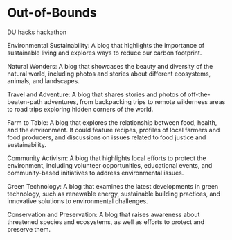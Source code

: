 # Out-of-Bounds
DU hacks hackathon



Environmental Sustainability: A blog that highlights the importance of sustainable living and explores ways to reduce our carbon footprint.

Natural Wonders: A blog that showcases the beauty and diversity of the natural world, including photos and stories about different ecosystems, animals, and landscapes.

Travel and Adventure: A blog that shares stories and photos of off-the-beaten-path adventures, from backpacking trips to remote wilderness areas to road trips exploring hidden corners of the world.

Farm to Table: A blog that explores the relationship between food, health, and the environment. It could feature recipes, profiles of local farmers and food producers, and discussions on issues related to food justice and sustainability.

Community Activism: A blog that highlights local efforts to protect the environment, including volunteer opportunities, educational events, and community-based initiatives to address environmental issues.

Green Technology: A blog that examines the latest developments in green technology, such as renewable energy, sustainable building practices, and innovative solutions to environmental challenges.

Conservation and Preservation: A blog that raises awareness about threatened species and ecosystems, as well as efforts to protect and preserve them.
